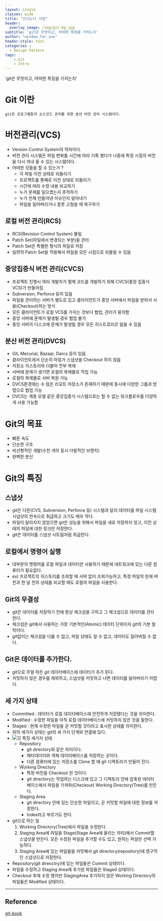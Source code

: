 ```yaml
--- 
layout: single
classes: wide
title: "깃(Git) 이란"
header:
  overlay_image: /img/git-bg.jpg
subtitle: 'git은 무엇이고, 어떠한 특징을 가지는지'
author: "window_for_sun"
header-style: text
categories :
  - Design Pattern
tags:
    - Git
    - Intro
---  
```


'git은 무엇이고, 어떠한 특징을 가지는지'

# Git 이란
`git은 프로그램등의 소스코드 관리를 위한 분산 버전 관리 시스템이다.`

# 버전관리(VCS)
- Version Control System의 약자이다.
- 버전 관리 시스템은 파일 변화를 시간에 따라 기록 했다가 나중에 특정 시점의 버전을 다시 꺼내 올 수 있는 시스템이다.
- 어떠한 것들을 할 수 있는가 ?
	- 각 파일 이전 상태로 되돌리기
	- 프로젝트를 통째로 이전 상태로 되돌리기
	- 시간에 따라 수정 내용 비교하기
	- 누가 문제를 일으켰는지 추적하기
	- 누가 언제 만들어낸 이슈인지 알아내기
	- 파일을 잃어버리거나 잘못 고쳤을 때 복구하기
	
## 로컬 버전 관리(RCS)
- RCS(Revision Control System) 불림
- Patch Set(파일에서 변경되는 부분)을 관리
- Patch Set은 특별한 형식의 파일로 저장
- 일련의 Patch Set을 적용해서 파일을 모든 시점으로 되돌릴 수 있음

## 중앙집중식 버전 관리(CVCS)
- 프로젝트 진행시 여러 개발자가 함께 코드를 개발하기 위해 CVCS(중앙 집중식 VCS)가 만들어짐
- Subversion, Perforce 등이 있음
- 파일을 관리하는 서버가 별도로 있고 클라이언트가 중앙 서버에서 파일을 받아서 사용(Checkout)하는 방식
- 모든 클라이언트가 로컬 VCS를 가지는 것보다 협업, 관리가 용의함
- 중앙 서버에 문제가 발생될 경우 협업 불가
- 중앙 서버의 디스크에 문제가 발생될 경우 모든 히스트로리르 잃을 수 있음

## 분산 버전 관리(DVCS)
- Git, Mecurial, Bazaar, Darcs 등이 있음
- 클라이언트에서 단순히 마짐가 스냅샷을 Checkout 하지 않음
- 저장소 히스토리와 더불어 전부 복재
- 서버에 문제가 생기면 로컬의 복제물로 작업 가능
- 로컬의 복제물로 서버 복원 가능
- DVCS환경에는 수 많은 리모트 저장소가 존재하기 때문에 동시에 다양한 그룹과 방법으로 협업 가능
- DVCS는 계층 모델 같은 중앙집중식 시스템으로는 할 수 없는 워크플로우를 다양하게 사용 가능함

# Git의 목표
- 빠른 속도
- 단순한 구조
- 비선형적인 개발(수천 개의 동시 다발적인 브랜치)
- 완벽한 분산

# Git의 특징
## 스냅샷
- git은 다른(CVS, Subversion, Perforce 등) 시스템과 달리 데이터를 파일 시스템 시냅샷의 연속으로 취급하고 크기도 매우 작다.
- 파일이 달라지지 않았으면 git은 성능을 위해서 파일을 새로 저장하지 않고, 이전 상태의 파일에 대한 링크만 저장한다.
- git은 데이터를 스냅샷 시트림처럼 취급한다.

## 로컬에서 명령어 실행
- 대부분의 명령어를 로컬 파일과 데이터만 사용하기 때문에 네트워크에 있는 다른 컴퓨터가 필요없다.
- ex) 프로젝트의 히스토리를 조회할 때 서버 없이 조회가능하고, 특정 파일의 헌재 버전과 한 달 전의 상태를 비교할 때도 로컬의 파일을 사용한다.

## Git의 무결성
- git은 데이터를 저장하기 전에 항상 체크섬을 구하고 그 체크섬으로 데이터를 관리한다.
- 체크섬은 git에서 사용하는 가장 기본적인(Atomic) 데이터 단위이자 git의 기본 철학이다.
- git없이는 체크섬을 다룰 수 없고, 파일 상태도 알 수 없고, 데이터도 잃어버릴 수 없다.

## Git은 데이터를 추가한다.
- git으로 무얼 하든 git 데이터베이스에 데이터가 추가 된다.
- 커밋하지 않은 경우를 제외하고, 스냅샷을 커밋하고 나면 데이터를 잃어버리기 어렵다.

## 세 가지 상태
- Committed : 데이터가 로컬 데이터베이스에 안전하게 저장됐다는 것을 의미한다.
- Modified : 수정한 파일을 아직 로컬 데이터베이스에 커밋하지 않은 것을 말한다.
- Staged : 현재 수정한 파일을 곧 커밋할 것이라고 표시한 상태를 의미한다.
- 위의 세가지 상태는 git의 세 가지 단계와 연결돼 있다.
- ![깃 특징 세가지 상태]({{site.baseurl}}/img/git-intro-threestatus.png)
	- Repository
		- git directory와 같은 의미이다.
		- 메타데이터와 객체 데이터베이스를 저장하는 곳이다.
		- 다른 컴퓨터에 있는 저장소를 Clone 할 때 git 디렉토리가 만들어 진다.
	- Working Directory
		- 특정 버전을 Checkout 한 것이다.
		- git directory는 작업하는 디스크에 있고 그 디렉토리 안에 압축된 데이터베이스에서 파일을 가져와(Checkout) Working Directory(Tree)를 만든다.
	- Staging Area
		- git directory 안에 있는 단순한 파일이고, 곧 커밋할 파일에 대한 정보를 저장한다.
		- Index라고 부르기도 한다.
- git으로 하는 일
	1. Working Directory(Tree)에서 파일을 수정한다.
	1. Staging Area에 파일을 Stage(Stage Area에 올리는 의미)해서 Commit할 스냅샷을 만든다. 모든 수정된 파일을 추가할 수도 있고, 원하는 파일만 선택 가능하다.
	1. Staging Area에 있는 파일들을 커밋해서 git directory(repository)에 영구적인 스냅샷으로 저장한다.
- Repository(git direoctry)에 있는 파일들은 Commit 상태이다.
- 파일을 수정하고 Staging Area에 추가된 파일들은 Staged 상태이다.
- Checkout 후에 수정 했지만 StagingArea 추가하지 않은 Working Directory의 파일들은 Modified 상태이다.


---
 
## Reference
[git-book](https://git-scm.com/book/en/v2)






